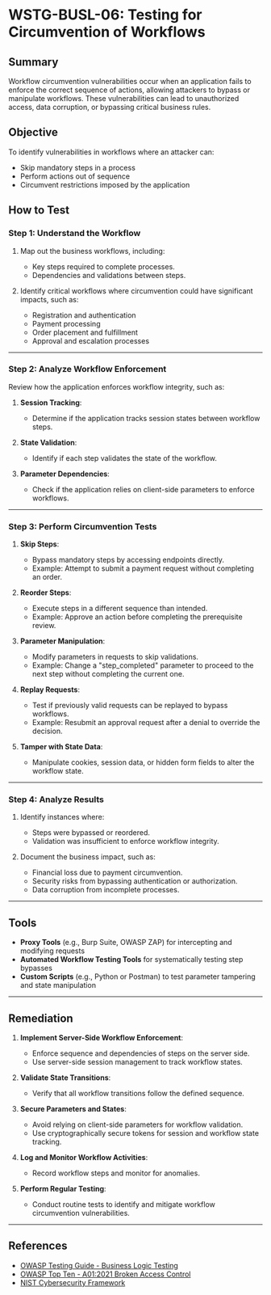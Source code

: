 # WSTG-BUSL-06: Testing for Circumvention of Workflows

## Summary

Workflow circumvention vulnerabilities occur when an application fails to enforce the correct sequence of actions, allowing attackers to bypass or manipulate workflows. These vulnerabilities can lead to unauthorized access, data corruption, or bypassing critical business rules.

## Objective

To identify vulnerabilities in workflows where an attacker can:

- Skip mandatory steps in a process
- Perform actions out of sequence
- Circumvent restrictions imposed by the application

## How to Test

### Step 1: Understand the Workflow
1. Map out the business workflows, including:
   - Key steps required to complete processes.
   - Dependencies and validations between steps.

2. Identify critical workflows where circumvention could have significant impacts, such as:
   - Registration and authentication
   - Payment processing
   - Order placement and fulfillment
   - Approval and escalation processes

---

### Step 2: Analyze Workflow Enforcement
Review how the application enforces workflow integrity, such as:

1. **Session Tracking**:
   - Determine if the application tracks session states between workflow steps.

2. **State Validation**:
   - Identify if each step validates the state of the workflow.

3. **Parameter Dependencies**:
   - Check if the application relies on client-side parameters to enforce workflows.

---

### Step 3: Perform Circumvention Tests
1. **Skip Steps**:
   - Bypass mandatory steps by accessing endpoints directly.
   - Example: Attempt to submit a payment request without completing an order.

2. **Reorder Steps**:
   - Execute steps in a different sequence than intended.
   - Example: Approve an action before completing the prerequisite review.

3. **Parameter Manipulation**:
   - Modify parameters in requests to skip validations.
   - Example: Change a "step_completed" parameter to proceed to the next step without completing the current one.

4. **Replay Requests**:
   - Test if previously valid requests can be replayed to bypass workflows.
   - Example: Resubmit an approval request after a denial to override the decision.

5. **Tamper with State Data**:
   - Manipulate cookies, session data, or hidden form fields to alter the workflow state.

---

### Step 4: Analyze Results
1. Identify instances where:
   - Steps were bypassed or reordered.
   - Validation was insufficient to enforce workflow integrity.

2. Document the business impact, such as:
   - Financial loss due to payment circumvention.
   - Security risks from bypassing authentication or authorization.
   - Data corruption from incomplete processes.

---

## Tools

- **Proxy Tools** (e.g., Burp Suite, OWASP ZAP) for intercepting and modifying requests
- **Automated Workflow Testing Tools** for systematically testing step bypasses
- **Custom Scripts** (e.g., Python or Postman) to test parameter tampering and state manipulation

---

## Remediation

1. **Implement Server-Side Workflow Enforcement**:
   - Enforce sequence and dependencies of steps on the server side.
   - Use server-side session management to track workflow states.

2. **Validate State Transitions**:
   - Verify that all workflow transitions follow the defined sequence.

3. **Secure Parameters and States**:
   - Avoid relying on client-side parameters for workflow validation.
   - Use cryptographically secure tokens for session and workflow state tracking.

4. **Log and Monitor Workflow Activities**:
   - Record workflow steps and monitor for anomalies.

5. **Perform Regular Testing**:
   - Conduct routine tests to identify and mitigate workflow circumvention vulnerabilities.

---

## References

- [OWASP Testing Guide - Business Logic Testing](https://owasp.org/www-project-testing/)
- [OWASP Top Ten - A01:2021 Broken Access Control](https://owasp.org/Top10/A01_2021-Broken_Access_Control/)
- [NIST Cybersecurity Framework](https://www.nist.gov/cyberframework)
